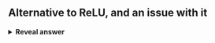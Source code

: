 ## Alternative to ReLU, and an issue with it
<details>
<summary><b>Reveal answer</b></summary>
tanh<br><img src="../../../../../media/paste-e1145e9a3a8f9fe80618cf34376d41fbe2719b8f.jpg"><br>derivatives goes to 0 (bad for back propagation)
</details>
